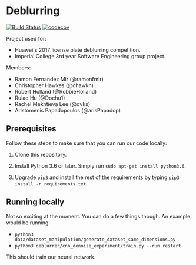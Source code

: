 # Deblurring

[![Build Status](https://travis-ci.com/qvks/deblurring.svg?token=fTTycZszr1xwSx4deq7e&branch=master)](https://travis-ci.com/qvks/deblurring) [![codecov](https://codecov.io/gh/ramonfmir/deblurring/branch/master/graph/badge.svg?token=54QoaHZuqI)](https://codecov.io/gh/ramonfmir/deblurring)


Project used for:

* Huawei's 2017 license plate deblurring competition.
* Imperial College 3rd year Software Engineering group project.

Members:

* Ramon Fernandez Mir (@ramonfmir)
* Christopher Hawkes (@chawkn)
* Robert Holland (@RobbieHolland)
* Ruiao Hu (@Dochu1)
* Rachel Mekhtieva Lee (@qvks)
* Aristomenis Papadopoulos (@arisPapadop)

## Prerequisites

Follow these steps to make sure that you can run our code locally:

1. Clone this repository.

2. Install Python 3.6 or later. Simply run `sudo apt-get install python3.6`.

3. Upgrade `pip3` and install the rest of the requirements by typing `pip3 install -r requirements.txt`.


## Running locally

Not so exciting at the moment. You can do a few things though. An example would be running:

* `python3 data/dataset_manipulation/generate_dataset_same_dimensions.py`
* `python3 deblurrer/cnn_denoise_experiment/train.py --run restart`

This should train our neural network.
